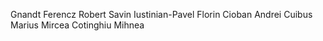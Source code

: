 ﻿Gnandt Ferencz Robert
Savin Iustinian-Pavel
Florin Cioban
Andrei Cuibus
Marius Mircea
Cotinghiu Mihnea